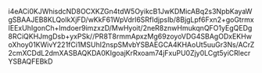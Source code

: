 i4eACi0KJWhisdcND8OCXKZGn4tdW5OyikcB1JwKDMicABq2s3NpbKayaWgSBAAJEB8KLQolkXjFD/wKkF61WpVdrl6SRfIdjpsIb/8BjgLpf6Fxn2+goGtrmxIEExUhIgonCh+lmdoer9imzxzD/MwHyoit/2neR8znwHmukqnQFO1yEgQEDg8RCiQKHJmgDsb+yxPSk//PR8T8rmmApxzMg69zoyoVDG4SBAgODxEKHwoXhoy01KWivY221fCi1MSUhI2nspSMvbYSBAEGCA4KHAoUt5uuGr3Ns/ACrZ2cmXCDdL2dmXASBAQKDA0KIgoajKrRxoam74jFxuPU0Zjy0LCgt5yiCRlecrYSBAQFEBkD
